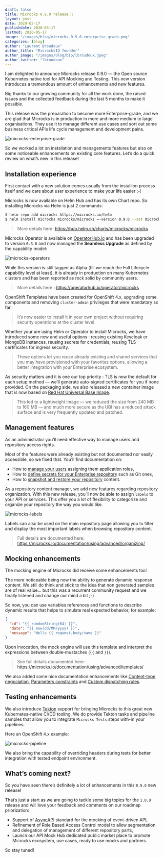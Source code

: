 ```yaml
---
draft: false
title: Microcks 0.9.0 release 🚀
layout: post
date: 2020-05-17
publishdate: 2020-05-17
lastmod: 2020-05-17
image: "/images/blog/microcks-0.9.0-enterprise-grade.png"
categories: [blog]
author: "Laurent Broudoux"
author_title: "MicrocksIO founder"
author_image: "/images/blog/bio/lbroudoux.jpeg"
author_twitter: "lbroudoux"
---
```


I am delighted to announce Microcks release 0.9.0 — the Open source Kubernetes native tool for API Mocking and Testing. This new version introduces a tremendous amount of enhancements and new features.

Big thanks to our growing community for all the work done, the raised issues and the collected feedback during the last 5 months to make it possible.

This release was the preparation to become more Enterprise-grade, and we are glad that Microcks is in production in more and more medium to large organisations. They use it to manage different use cases and sort out some business critical APIs life cycle management and development pains.

![microcks-enterprise-grade](/images/blog/microcks-0.9.0-enterprise-grade.png)

So we worked a lot on installation and managements features but also on some noticeable enhancements on existing core features.
Let’s do a quick review on what’s new in this release!

## Installation experience

First contact with a new solution comes usually from the installion process itself and we care about user experience to make your life easier ;-)

Microcks is now available on Helm Hub and has its own Chart repo. So installing Microcks via Helm is just 2 commands:

```sh
$ helm repo add microcks https://microcks.io/helm
$ helm install microcks microcks/microcks —-version 0.9.0 --set microcks.url=microcks.$(minikube ip).nip.io,keycloak.url=keycloak.$(minikube ip).nip.io
```

> More details here: https://hub.helm.sh/charts/microcks/microcks

Microcks Operator is available on [OperatorHub.io](https://operatorhub.io/operator/microcks) and has been upgraded to version `0.3.0` and now managed the **Seamless Upgrade** as defined by the capability model:

![microcks-operators](/images/blog/microcks-0.9.0-operators.png)

While this version is still tagged as Alpha (till we reach the Full Lifecycle capability level at least), it is already in production on many Kubernetes clusters and has been reported as rock solid by community users.

> More details here : https://operatorhub.io/operator/microcks

OpenShift Templates have been created for OpenShift 4.x, upgrading some components and removing `cluster-admin` privileges that were mandatory so far.

> It’s now easier to install it in your own project without requiring security operations at the cluster level.

Whether your are using Helm or Operator to install Microcks, we have introduced some new and useful options : reusing existing Keycloak or MongoDB instances, reusing secrets for credentials, reusing TLS certificates for ingress security.

> These options let you reuse already existing and shared services that you may have provisioned with your favorites options, allowing a better integration with your Enterprise ecosystem.

As security matters and it is one our top priority : TLS is now the default for each setup method — we’ll generate auto-signed certificates for you if none provided. On the packaging side, we also released a new container image that is now based on [Red Hat Universal Base Image](https://developers.redhat.com/products/rhel/ubi/).

> This led to a lightweight image — we reduced the size from 240 MB to 160 MB — and much more secure as the UBI has a reduced attack surface and is very frequently updated and patched.

## Management features

As an administrator you’ll need effective way to manage users and repository access rights.

Most of the features were already existing but not documented nor easily accessible, so we fixed that. You’ll find documentation on:

* How to [manage your users](https://microcks.io/documentation/administrating/users/) assigning them application roles,
* How to [define secrets for your Enterprise repository](https://microcks.io/documentation/administrating/secrets/) such as Git ones,
* How to [snapshot and restore your repository](https://microcks.io/documentation/administrating/snapshots/) content.

As a repository content manager, we add new features regarding repository organization. With this new release, you’ll now be able to assign `labels` to your API or services. This offer you a lot of flexibility to categorize and organize your repository the way you would like.

![microcks-labels](/images/blog/microcks-0.9.0-labels.jpeg)

Labels can also be used on the main repository page allowing you to filter and display the most important labels when browsing repository content.

> Full details are documented here: https://microcks.io/documentation/using/advanced/organizing/

## Mocking enhancements

The mocking engine of Microcks did receive some enhancements too!

The more noticeable being now the ability to generate dynamic response content. We still do think and stick to the idea that non generated samples are of real value… but this was a recurrent community request and we finally listened and change our mind a bit ;-)

So now, you can use variables references and functions to describe dynamic results that helps to simulate real expected behavior, for example:

```json
{
  "id": "{{ randomString(64) }}",
  "date": "{{ now(dd/MM/yyyy) }}",
  "message": "Hello {{ request.body/name }}"
}
```

Upon invocation, the mock engine will use this template and interpret the expressions between double-mustaches (`{{` and `}}`).

> See full details documented here: https://microcks.io/documentation/using/advanced/templates/

We also added some nice documentation enhancements like [Content-type negociation](https://microcks.io/documentation/using/advanced/#content-negocation-in-rest-mocks), [Parameters constraints](https://microcks.io/documentation/using/advanced/#operation-parameters-constraints) and [Custom dispatching rules](https://microcks.io/documentation/using/advanced/dispatching/).

## Testing enhancements

We also introduce [Tekton](https://tekton.dev/) support for bringing Microcks to this great new Kubernetes-native CI/CD tooling. We do provide Tekton tasks and pipeline samples that allow you to integrate `Microcks Tests` steps with-in your pipelines.

Here an OpenShift 4.x example:

![microcks-pipeline](/images/blog/microcks-0.9.0-pipeline.png)

We also bring the capability of overriding headers during tests for better integration with tested endpoint environment.

## What’s coming next?

So you have seen there’s definitely a lot of enhancements in this `0.9.0` new release!

That’s just a start as we are going to tackle some big topics for the `1.0.0` release and will love your feedback and comments on our roadmap priorization:

* Support of [AsyncAPI](https://www.asyncapi.com/) standard for the mocking of event-driven API,
* Refinement of Role Based Access Control model to allow segmentation and delegation of management of different repository parts,
* Launch our API Mock Hub dedicated public market place to promote Microcks ecosystem, use cases, ready to use mocks and partners.

So stay tuned!